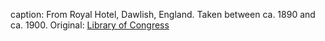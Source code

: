 caption: From Royal Hotel, Dawlish, England. Taken between ca. 1890 and ca. 1900. Original: [Library of Congress](http://www.loc.gov/pictures/item/2002696650/)
